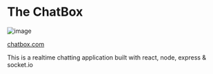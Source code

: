 # The ChatBox


![image](https://user-images.githubusercontent.com/56535991/101059074-e443d180-35b3-11eb-8c69-b08f8e94fb1e.png)

[chatbox.com](https://the-chatbox.netlify.app/)

This is a realtime chatting application built with react, node, express & socket.io
